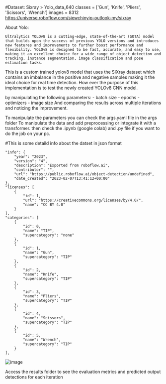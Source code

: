 #Dataset: Sixray > Yolo_data_640
classes = ['Gun', 'Knife', 'Pliers', 'Scissors', 'Wrench'] 
images = 8312
https://universe.roboflow.com/siewchinyip-outlook-my/sixray


About Yolo: 

	Ultralytics YOLOv8 is a cutting-edge, state-of-the-art (SOTA) model that builds upon the success of previous YOLO versions and introduces new features and improvements to further boost performance and flexibility. YOLOv8 is designed to be fast, accurate, and easy to use, making it an excellent choice for a wide range of object detection and tracking, instance segmentation, image classification and pose estimation tasks.

This is a custom trained yolov8 model that uses the SIXray dataset which contains an imbalance 
in the positive and negative samples making it the ideal choice for real time detection.
How ever the purpose of this implementation is to test the newly created YOLOv8 CNN model.

by manipulating the following parameters: 
	- batch size
	- epochs
	- optimizers 
	- image size 
And comparing the results across multiple iterations and noticing the improvement. 

To manipulate the parameters you can check the args.yaml file in the args folder 
To manipulate the data and add preprocessing or integrate it with a transformer.
	then check the .ipynb (google colab) and .py file if you want to do the job on your pc.  

#This is some detaild info about the datset in json format


    "info": {
        "year": "2023",
        "version": "4",
        "description": "Exported from roboflow.ai",
        "contributor": "",
        "url": "https://public.roboflow.ai/object-detection/undefined",
        "date_created": "2023-02-07T13:41:12+00:00"
    },
    "licenses": [
        {
            "id": 1,
            "url": "https://creativecommons.org/licenses/by/4.0/",
            "name": "CC BY 4.0"
        }
    ],
    "categories": [
        {
            "id": 0,
            "name": "TIP",
            "supercategory": "none"
        },
        {
            "id": 1,
            "name": "Gun",
            "supercategory": "TIP"
        },
        {
            "id": 2,
            "name": "Knife",
            "supercategory": "TIP"
        },
        {
            "id": 3,
            "name": "Pliers",
            "supercategory": "TIP"
        },
        {
            "id": 4,
            "name": "Scissors",
            "supercategory": "TIP"
        },
        {
            "id": 5,
            "name": "Wrench",
            "supercategory": "TIP"
        }
    ],







![image](https://github.com/abdelrahmanKhaled2014199/Yolov8_sixRayDetection/assets/154362798/ac75b218-6c1a-42ca-9169-7912d69390ee)


Access the results folder to see the evaluation metrics and predicted output detections for each iteration





